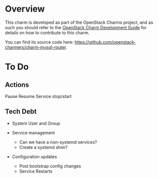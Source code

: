 # Overview

This charm is developed as part of the OpenStack Charms project, and as such you
should refer to the [OpenStack Charm Development Guide](https://github.com/openstack/charm-guide) for details on how
to contribute to this charm.

You can find its source code here: <https://github.com/openstack-charmers/charm-mysql-router>.

# To Do

## Actions

 Pause Resume
 Service stop/start


## Tech Debt

 * System User and Group

 * Service management
   * Can we have a non-systemd services?
   * Create a systemd shim?

 * Configuration updates
   * Post bootstrap config changes
   * Service Restarts
